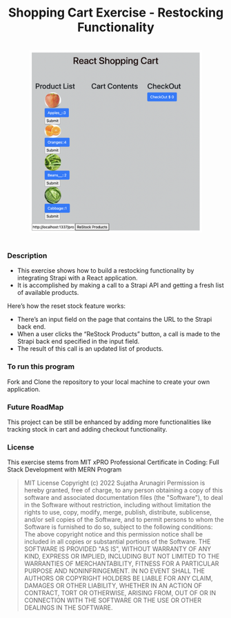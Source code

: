 # 

<h1 align="center">Shopping Cart Exercise - Restocking Functionality</h1>
<br>
<div align="center" id="top"> 
<img src = "./restock-shopping-cart/cart.png" width='400'/>
</div>
<br>

### Description 

- This exercise shows how to build a restocking functionality by integrating Strapi with a React application.
- It is accomplished by making a call to a Strapi API and getting a fresh list of available products.

Here’s how the reset stock feature works:

- There’s an input field on the page that contains the URL to the Strapi back end.
- When a user clicks the “ReStock Products” button, a call is made to the Strapi back end specified in the input field.
- The result of this call is an updated list of products.

### To run this program

Fork and Clone the repository to your local machine to create your own application.

### Future RoadMap

This project can be still be enhanced by adding more functionalities like tracking stock in cart and adding checkout functionality.

### License

This exercise stems from MIT xPRO Professional Certificate in Coding: Full Stack Development with MERN Program

> MIT License
> Copyright (c) 2022 Sujatha Arunagiri
> Permission is hereby granted, free of charge, to any person obtaining a copy
> of this software and associated documentation files (the "Software"), to deal
> in the Software without restriction, including without limitation the rights
> to use, copy, modify, merge, publish, distribute, sublicense, and/or sell
> copies of the Software, and to permit persons to whom the Software is
> furnished to do so, subject to the following conditions:
> The above copyright notice and this permission notice shall be included in all
> copies or substantial portions of the Software.
> THE SOFTWARE IS PROVIDED "AS IS", WITHOUT WARRANTY OF ANY KIND, EXPRESS OR
> IMPLIED, INCLUDING BUT NOT LIMITED TO THE WARRANTIES OF MERCHANTABILITY,
> FITNESS FOR A PARTICULAR PURPOSE AND NONINFRINGEMENT. IN NO EVENT SHALL THE
> AUTHORS OR COPYRIGHT HOLDERS BE LIABLE FOR ANY CLAIM, DAMAGES OR OTHER
> LIABILITY, WHETHER IN AN ACTION OF CONTRACT, TORT OR OTHERWISE, ARISING FROM,
> OUT OF OR IN CONNECTION WITH THE SOFTWARE OR THE USE OR OTHER DEALINGS IN THE
> SOFTWARE.
  
